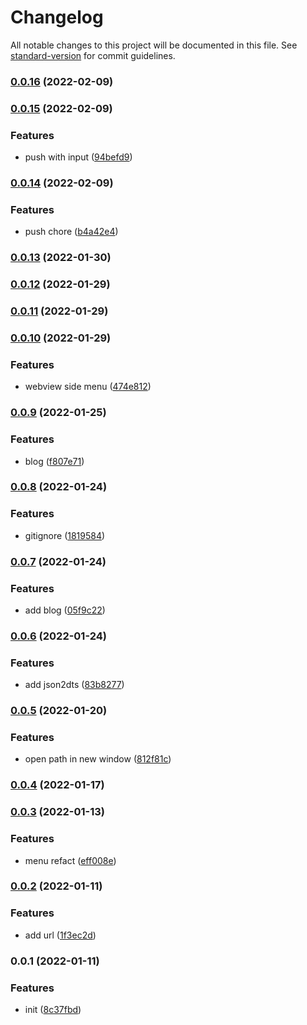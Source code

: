 # Changelog

All notable changes to this project will be documented in this file. See [standard-version](https://github.com/conventional-changelog/standard-version) for commit guidelines.

### [0.0.16](https://github.com/Saber2pr/saber2pr/compare/v0.0.15...v0.0.16) (2022-02-09)

### [0.0.15](https://github.com/Saber2pr/saber2pr/compare/v0.0.14...v0.0.15) (2022-02-09)


### Features

* push with input ([94befd9](https://github.com/Saber2pr/saber2pr/commit/94befd95d76f12b5a8d697101215bcae9ed57005))

### [0.0.14](https://github.com/Saber2pr/saber2pr/compare/v0.0.13...v0.0.14) (2022-02-09)


### Features

* push chore ([b4a42e4](https://github.com/Saber2pr/saber2pr/commit/b4a42e4e306b71ec65d5334f68b859f9cfbf2485))

### [0.0.13](https://github.com/Saber2pr/saber2pr/compare/v0.0.12...v0.0.13) (2022-01-30)

### [0.0.12](https://github.com/Saber2pr/saber2pr/compare/v0.0.11...v0.0.12) (2022-01-29)

### [0.0.11](https://github.com/Saber2pr/saber2pr/compare/v0.0.10...v0.0.11) (2022-01-29)

### [0.0.10](https://github.com/Saber2pr/saber2pr/compare/v0.0.9...v0.0.10) (2022-01-29)


### Features

* webview side menu ([474e812](https://github.com/Saber2pr/saber2pr/commit/474e812cb9d4c4b066c4845ef5d51d7544541a8d))

### [0.0.9](https://github.com/Saber2pr/saber2pr/compare/v0.0.8...v0.0.9) (2022-01-25)


### Features

* blog ([f807e71](https://github.com/Saber2pr/saber2pr/commit/f807e71cfced8da7db162943ebe695555b0cf9b7))

### [0.0.8](https://github.com/Saber2pr/saber2pr/compare/v0.0.7...v0.0.8) (2022-01-24)


### Features

* gitignore ([1819584](https://github.com/Saber2pr/saber2pr/commit/1819584c1c282815262e59e16b79feba1d6bf66f))

### [0.0.7](https://github.com/Saber2pr/saber2pr/compare/v0.0.6...v0.0.7) (2022-01-24)


### Features

* add blog ([05f9c22](https://github.com/Saber2pr/saber2pr/commit/05f9c22d703cd554fc94c907e82dafd433eeff1f))

### [0.0.6](https://github.com/Saber2pr/saber2pr/compare/v0.0.5...v0.0.6) (2022-01-24)


### Features

* add json2dts ([83b8277](https://github.com/Saber2pr/saber2pr/commit/83b82773a11c945adad041c747c32bdc1fbe513d))

### [0.0.5](https://github.com/Saber2pr/saber2pr/compare/v0.0.4...v0.0.5) (2022-01-20)


### Features

* open path in new window ([812f81c](https://github.com/Saber2pr/saber2pr/commit/812f81c4bb100fdddf83c4ed9b042477d2bc00bf))

### [0.0.4](https://github.com/Saber2pr/saber2pr/compare/v0.0.3...v0.0.4) (2022-01-17)

### [0.0.3](https://github.com/Saber2pr/saber2pr/compare/v0.0.2...v0.0.3) (2022-01-13)


### Features

* menu refact ([eff008e](https://github.com/Saber2pr/saber2pr/commit/eff008ee8ae1c02eadb8cc89a94ed8ec77610c23))

### [0.0.2](https://github.com/Saber2pr/saber2pr/compare/v0.0.1...v0.0.2) (2022-01-11)


### Features

* add url ([1f3ec2d](https://github.com/Saber2pr/saber2pr/commit/1f3ec2d8fc8400d68aa062ae3dee3dff9d6540fc))

### 0.0.1 (2022-01-11)


### Features

* init ([8c37fbd](https://github.com/Saber2pr/saber2pr/commit/8c37fbdd223473b69985288b52d980ae52183bfd))
